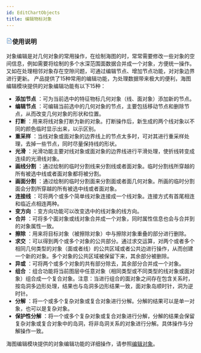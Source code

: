```yaml
---
id: EditChartObjects
title: 编辑物标对象
---
```

### ![](../../../img/read.gif)使用说明

对象编辑是对几何对象的常用操作，在绘制海图的时，常常需要修改一些对象的空间信息，例如需要将绘制的多个水深范围面数据合并成一个对象，方便统一操作。又如在处理相邻对象存在空隙问题，可通过编辑节点、增加节点功能，对对象边界进行更新。
产品提供了15种常用的编辑功能，为处理数据带来极大的便利，海图编辑模块提供的对象编辑功能有以下15种：

  * **添加节点** ：可为当前选中的特征物标几何对象（线、面对象）添加新的节点。
  * **编辑节点** ：可编辑当前选中的几何对象的节点，主要包括移动节点和删除节点，从而改变几何对象的形状和位置。
  * **打断** ：用来将线对象打断为新的对象。打断操作后，新生成的两个线对象以不同的颜色临时显示出来，以示区别。
  * **重采样** ：当线对象或面对象的边界线上的节点太多时，可对其进行重采样处理，去掉一些节点，同时尽量保持线的形状。
  * **光滑** ：光滑功能主要对线对象或面对象的边界线进行平滑处理，使折线转变成连续的光滑线对象。
  * **画线分割** ：通过绘制的临时分割线来分割线或者面对象。临时分割线所穿越的所有被选中线或者面对象都将被分割。
  * **画面分割** ：通过绘制的临时分割面来分割面或者面几何对象。所画的临时分割面会分割所穿越的所有被选中线或者面对象。 
  * **连接线** ：可将两个或多个简单线对象连接成一个线对象。连接方式有首尾相连和临近点相连两种。
  * **变方向** ：变方向功能可以改变选中的线对象的线方向。
  * **合并** ：可将多个面对象或线对象合并成一个对象，同时属性信息也会与合并到的对象属性一致。
  * **擦除** ：用来将目标对象（被擦除对象）中与擦除对象重叠的部分进行删除。
  * **求交** ：可以得到两个或多个对象的公共部分。通过求交运算，对两个或者多个相同几何类型的对象（面或者线）的公共区域或者公共边进行操作，从而创建一个新的对象。多个对象的公共区域被保留下来，其余部分被删除。
  * **异或** ：可将两个或多个对象的共有部分除去，其余部分合并成一个对象。
  * **组合** ：组合功能将当前图层中任意对象（相同类型或不同类型的线对象或面对象）组合成一个复合对象。注意：当进行组合的面对象之间存在包含关系时，按岛洞多边形处理，结果也与岛洞多边形结果一致，面对象岛顺时针，洞为逆时针。
  * **分解** ：将一个或多个复杂对象或复合对象进行分解。分解的结果可以是单一对象，也可以是复杂对象。
  * **保护性分解** ：将一个或多个复杂对象或复合对象进行分解，分解的结果会保留复杂对象或复合对象中的岛洞，将非岛洞关系的对象进行分解。具体操作与分解操作一致。

海图编辑模块提供的对象编辑功能的详细操作，请参照[编辑对象](../../../DataProcessing/Objects/EditObjects/EdittingGeometry.html)。
